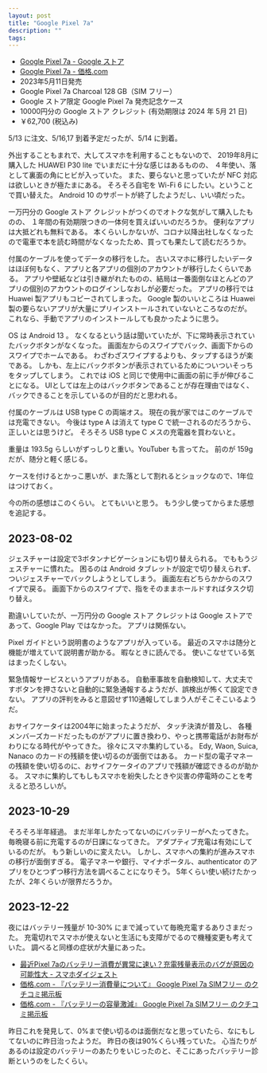 ```yaml
---
layout: post
title: "Google Pixel 7a"
description: ""
tags: 
---
```


* [Google Pixel 7a - Google ストア](https://store.google.com/jp/product/pixel_7a?hl=ja)
* [Google Pixel 7a - 価格.com](https://kakaku.com/keitai/smartphone/model/M0000001005/)
* 2023年5月11日発売
* Google Pixel 7a Charcoal 128 GB（SIM フリー）
* Google ストア限定 Google Pixel 7a 発売記念ケース
* 10000円分の Google ストア クレジット (有効期限は 2024 年 5月 21 日)
* ￥62,700 (税込み)

5/13 に注文、5/16,17 到着予定だったが、5/14 に到着。

外出することもまれで、大してスマホを利用することもないので、
2019年8月に購入した HUAWEI P30 lite でいまだに十分な感じはあるものの、
４年使い、落として裏面の角にヒビが入っていた。
また、要らないと思っていたが NFC 対応は欲しいときが極たまにある。
そろそろ自宅を Wi-Fi 6 にしたい。ということで買い替えた。
Android 10 のサポートが終了したようだし、いい頃だった。

一万円分の Google ストア クレジットがつくのでオトクな気がして購入したものの、
１年間の有効期限つきの一体何を買えばいいのだろうか。
便利なアプリは大抵どれも無料である。
本くらいしかないが、コロナ以降出社しなくなったので電車で本を読む時間がなくなったため、買っても果たして読むだろうか。

付属のケーブルを使ってデータの移行をした。
古いスマホに移行したいデータはほぼ何もなく、アプリと各アプリの個別のアカウントが移行したくらいである。
アプリや壁紙などは引き継がれたものの、結局は一番面倒なほとんどのアプリの個別のアカウントのログインしなおしが必要だった。
アプリの移行では Huawei 製アプリもコピーされてしまった。
Google 製のいいところは Huawei 製の要らないアプリが大量にプリインストールされていないところなのだが。
これなら、手動でアプリのインストールしても良かったように思う。

OS は Android 13 。
なくなるという話は聞いていたが、下に常時表示されていたバックボタンがなくなった。
画面左からのスワイプでバック、画面下からのスワイプでホームである。
わざわざスワイプするよりも、タップするほうが楽である。
しかも、左上にバックボタンが表示されているためについついそっちをタップしてしまう。
これでは iOS と同じで使用中に画面の前に手が伸びることになる。
UIとしては左上のはバックボタンであることが存在理由ではなく、バックできることを示しているのが目的だと思われる。

付属のケーブルは USB type C の両端オス。
現在の我が家ではこのケーブルでは充電できない。
今後は type A は消えて type C で統一されるのだろうから、正しいとは思うけど。
そろそろ USB type C メスの充電器を買わないと。

重量は 193.5g らしいがずっしりと重い。YouTuber も言ってた。
前のが 159g だが、随分と軽く感じる。

ケースを付けるとかっこ悪いが、また落として割れるとショックなので、1年位はつけておく。

今の所の感想はこのくらい。
とてもいいと思う。
もう少し使ってからまた感想を追記する。

## 2023-08-02

ジェスチャーは設定で3ボタンナビゲーションにも切り替えられる。
でももうジェスチャーに慣れた。
困るのは Android タブレットが設定で切り替えられず、ついジェスチャーでバックしようとしてしまう。
画面左右どちらかからのスワイプで戻る。
画面下からのスワイプで、指をそのままホールドすればタスク切り替え。

勘違いしていたが、一万円分の Google ストア クレジットは Google ストアであって、Google Play ではなかった。
アプリは関係ない。

Pixel ガイドという説明書のようなアプリが入っている。
最近のスマホは随分と機能が増えていて説明書が助かる。
暇なときに読んでる。
使いこなせている気はまったくしない。

緊急情報サービスというアプリがある。
自動車事故を自動検知して、大丈夫ですボタンを押さないと自動的に緊急通報するようだが、誤検出が怖くて設定できない。
アプリの評判をみると意図せず110通報してしまう人がそこそこいるようだ。

おサイフケータイは2004年に始まったようだが、
タッチ決済が普及し、
各種メンバーズカードだったものがアプリに置き換わり、やっと携帯電話がお財布がわりになる時代がやってきた。
徐々にスマホ集約している。
Edy, Waon, Suica, Nanaco のカードの残額を使い切るのが面倒ではある。
カード型の電子マネーの残額を使い切るのに、おサイフケータイのアプリで残額が確認できるのが助かる。
スマホに集約してもしもスマホを紛失したときや災害の停電時のことを考えると恐ろしいが。


## 2023-10-29

そろそろ半年経過。
まだ半年しかたってないのにバッテリーがへたってきた。
毎晩寝る前に充電するのが日課になってきた。
アダプティブ充電は有効にしているのだが。
もう新しいのに変えたい。
しかし、スマホへの集約が進みスマホの移行が面倒すぎる。
電子マネーや銀行、マイナポータル、authenticator のアプリをひとつずつ移行方法を調べることになりそう。
5年くらい使い続けたかったが、2年くらいが限界だろうか。

## 2023-12-22

夜にはバッテリー残量が 10-30% にまで減っていて毎晩充電するありさまだった。
充電切れでスマホが使えないと生活にも支障がでるので機種変更も考えていた。
調べると同様の症状が大量にあった。

* [最近Pixel 7aのバッテリー消費が異常に速い？充電残量表示のバグが原因の可能性大 - スマホダイジェスト](https://sumahodigest.com/?p=24997)
* [価格.com - 『バッテリー消費量について』 Google Pixel 7a SIMフリー のクチコミ掲示板](https://bbs.kakaku.com/bbs/J0000041428/SortID=25264899/)
* [価格.com - 『バッテリーの容量激減』 Google Pixel 7a SIMフリー のクチコミ掲示板](https://bbs.kakaku.com/bbs/J0000041428/SortID=25462410/)

昨日これを発見して、0%まで使い切るのは面倒だなと思っていたら、なにもしてないのに昨日治ったようだ。
昨日の夜は90%くらい残っていた。
心当たりがあるのは設定のバッテリーのあたりをいじったのと、そこにあったバッテリー診断というのをしたくらい。

